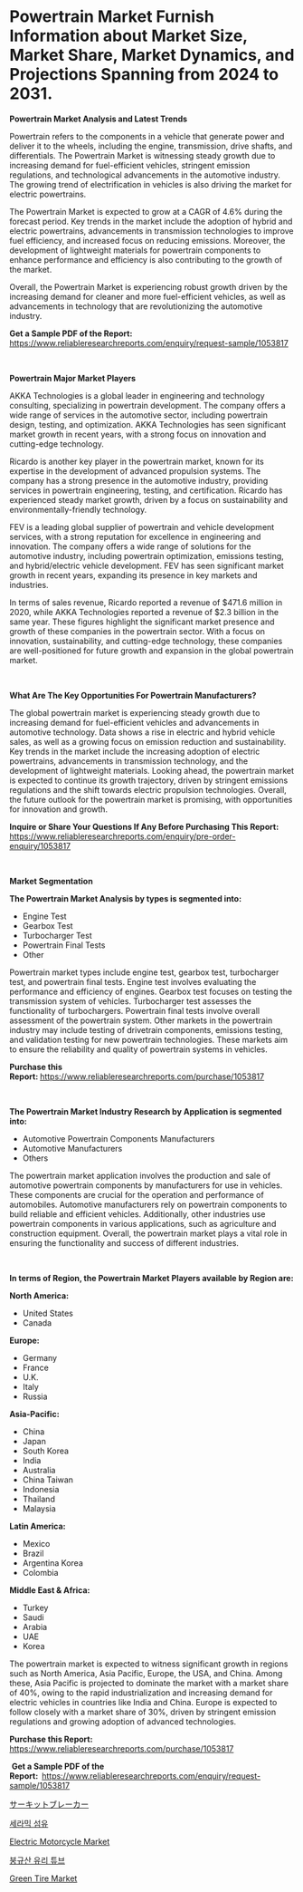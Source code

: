 <p><h1>Powertrain Market Furnish Information about Market Size, Market Share, Market Dynamics, and Projections Spanning from 2024 to 2031.</h1></p><p><strong>Powertrain Market Analysis and Latest Trends</strong></p>
<p><p>Powertrain refers to the components in a vehicle that generate power and deliver it to the wheels, including the engine, transmission, drive shafts, and differentials. The Powertrain Market is witnessing steady growth due to increasing demand for fuel-efficient vehicles, stringent emission regulations, and technological advancements in the automotive industry. The growing trend of electrification in vehicles is also driving the market for electric powertrains.</p><p>The Powertrain Market is expected to grow at a CAGR of 4.6% during the forecast period. Key trends in the market include the adoption of hybrid and electric powertrains, advancements in transmission technologies to improve fuel efficiency, and increased focus on reducing emissions. Moreover, the development of lightweight materials for powertrain components to enhance performance and efficiency is also contributing to the growth of the market.</p><p>Overall, the Powertrain Market is experiencing robust growth driven by the increasing demand for cleaner and more fuel-efficient vehicles, as well as advancements in technology that are revolutionizing the automotive industry.</p></p>
<p><strong>Get a Sample PDF of the Report:&nbsp;</strong> <a href="https://www.reliableresearchreports.com/enquiry/request-sample/1053817">https://www.reliableresearchreports.com/enquiry/request-sample/1053817</a></p>
<p>&nbsp;</p>
<p><strong>Powertrain Major Market Players</strong></p>
<p><p>AKKA Technologies is a global leader in engineering and technology consulting, specializing in powertrain development. The company offers a wide range of services in the automotive sector, including powertrain design, testing, and optimization. AKKA Technologies has seen significant market growth in recent years, with a strong focus on innovation and cutting-edge technology.</p><p>Ricardo is another key player in the powertrain market, known for its expertise in the development of advanced propulsion systems. The company has a strong presence in the automotive industry, providing services in powertrain engineering, testing, and certification. Ricardo has experienced steady market growth, driven by a focus on sustainability and environmentally-friendly technology.</p><p>FEV is a leading global supplier of powertrain and vehicle development services, with a strong reputation for excellence in engineering and innovation. The company offers a wide range of solutions for the automotive industry, including powertrain optimization, emissions testing, and hybrid/electric vehicle development. FEV has seen significant market growth in recent years, expanding its presence in key markets and industries.</p><p>In terms of sales revenue, Ricardo reported a revenue of $471.6 million in 2020, while AKKA Technologies reported a revenue of $2.3 billion in the same year. These figures highlight the significant market presence and growth of these companies in the powertrain sector. With a focus on innovation, sustainability, and cutting-edge technology, these companies are well-positioned for future growth and expansion in the global powertrain market.</p></p>
<p>&nbsp;</p>
<p><strong>What Are The Key Opportunities For Powertrain Manufacturers?</strong></p>
<p><p>The global powertrain market is experiencing steady growth due to increasing demand for fuel-efficient vehicles and advancements in automotive technology. Data shows a rise in electric and hybrid vehicle sales, as well as a growing focus on emission reduction and sustainability. Key trends in the market include the increasing adoption of electric powertrains, advancements in transmission technology, and the development of lightweight materials. Looking ahead, the powertrain market is expected to continue its growth trajectory, driven by stringent emissions regulations and the shift towards electric propulsion technologies. Overall, the future outlook for the powertrain market is promising, with opportunities for innovation and growth.</p></p>
<p><strong>Inquire or Share Your Questions If Any Before Purchasing This Report:</strong> <a href="https://www.reliableresearchreports.com/enquiry/pre-order-enquiry/1053817">https://www.reliableresearchreports.com/enquiry/pre-order-enquiry/1053817</a></p>
<p>&nbsp;</p>
<p><strong>Market Segmentation</strong></p>
<p><strong>The Powertrain Market Analysis by types is segmented into:</strong></p>
<p><ul><li>Engine Test</li><li>Gearbox Test</li><li>Turbocharger Test</li><li>Powertrain Final Tests</li><li>Other</li></ul></p>
<p><p>Powertrain market types include engine test, gearbox test, turbocharger test, and powertrain final tests. Engine test involves evaluating the performance and efficiency of engines. Gearbox test focuses on testing the transmission system of vehicles. Turbocharger test assesses the functionality of turbochargers. Powertrain final tests involve overall assessment of the powertrain system. Other markets in the powertrain industry may include testing of drivetrain components, emissions testing, and validation testing for new powertrain technologies. These markets aim to ensure the reliability and quality of powertrain systems in vehicles.</p></p>
<p><strong>Purchase this Report:&nbsp;</strong><a href="https://www.reliableresearchreports.com/purchase/1053817">https://www.reliableresearchreports.com/purchase/1053817</a></p>
<p>&nbsp;</p>
<p><strong>The Powertrain Market Industry Research by Application is segmented into:</strong></p>
<p><ul><li>Automotive Powertrain Components Manufacturers</li><li>Automotive Manufacturers</li><li>Others</li></ul></p>
<p><p>The powertrain market application involves the production and sale of automotive powertrain components by manufacturers for use in vehicles. These components are crucial for the operation and performance of automobiles. Automotive manufacturers rely on powertrain components to build reliable and efficient vehicles. Additionally, other industries use powertrain components in various applications, such as agriculture and construction equipment. Overall, the powertrain market plays a vital role in ensuring the functionality and success of different industries.</p></p>
<p>&nbsp;</p>
<p><strong>In terms of Region, the Powertrain Market Players available by Region are:</strong></p>
<p>
    <p> <strong> North America: </strong>
        <ul>
            <li>United States</li>
            <li>Canada</li>
        </ul>
        </p> 
    <p> <strong> Europe: </strong>
        <ul>
            <li>Germany</li>
            <li>France</li>
            <li>U.K.</li>
            <li>Italy</li>
            <li>Russia</li>
        </ul>
        </p> 
    <p> <strong> Asia-Pacific: </strong>
        <ul>
            <li>China</li>
            <li>Japan</li>
            <li>South Korea</li>
            <li>India</li>
            <li>Australia</li>
            <li>China Taiwan</li>
            <li>Indonesia</li>
            <li>Thailand</li>
            <li>Malaysia</li>
        </ul>
        </p> 
    <p> <strong> Latin America: </strong>
        <ul>
            <li>Mexico</li>
            <li>Brazil</li>
            <li>Argentina Korea</li>
            <li>Colombia</li>
        </ul>
        </p> 
    <p> <strong> Middle East & Africa: </strong>
        <ul>
            <li>Turkey</li>
            <li>Saudi</li>
            <li>Arabia</li>
            <li>UAE</li>
            <li>Korea</li>
        </ul>
    </p>
    </p>
<p><p>The powertrain market is expected to witness significant growth in regions such as North America, Asia Pacific, Europe, the USA, and China. Among these, Asia Pacific is projected to dominate the market with a market share of 40%, owing to the rapid industrialization and increasing demand for electric vehicles in countries like India and China. Europe is expected to follow closely with a market share of 30%, driven by stringent emission regulations and growing adoption of advanced technologies.</p></p>
<p><strong>Purchase this Report: </strong><a href="https://www.reliableresearchreports.com/purchase/1053817">https://www.reliableresearchreports.com/purchase/1053817</a></p>
<p>&nbsp;<strong>Get a Sample PDF of the Report:&nbsp;&nbsp;</strong><a href="https://www.reliableresearchreports.com/enquiry/request-sample/1053817">https://www.reliableresearchreports.com/enquiry/request-sample/1053817</a></p>
<p><strong></strong></p>
<p><p><a href="https://medium.com/@nofrinla/%E3%82%B5%E3%83%BC%E3%82%AD%E3%83%83%E3%83%88%E3%83%96%E3%83%AC%E3%83%BC%E3%82%AB%E3%83%BC%E5%B8%82%E5%A0%B4%E3%81%AE%E5%88%86%E6%9E%90-%E3%81%9D%E3%81%AEcagr-%E5%B8%82%E5%A0%B4%E3%82%BB%E3%82%B0%E3%83%A1%E3%83%B3%E3%83%86%E3%83%BC%E3%82%B7%E3%83%A7%E3%83%B3-%E3%81%8A%E3%82%88%E3%81%B3%E3%82%B0%E3%83%AD%E3%83%BC%E3%83%90%E3%83%AB%E7%94%A3%E6%A5%AD%E6%A6%82%E8%A6%81-b2cdf246753a">サーキットブレーカー</a></p><p><a href="https://medium.com/@pwbbmsbwwv85/%EC%84%B8%EB%9D%BC%EB%AF%B9-%EC%84%AC%EC%9C%A0-%EC%8B%9C%EC%9E%A5%EC%9D%80-%EC%8B%9C%EC%9E%A5-%EC%A0%90%EC%9C%A0%EC%9C%A8-%EC%8B%9C%EC%9E%A5-%EB%8F%99%ED%96%A5-%EB%B0%8F-%EC%8B%9C%EC%9E%A5-%EC%84%B1%EC%9E%A5%EC%97%90-%EB%8C%80%ED%95%9C-%EC%A0%95%EB%B3%B4%EB%A5%BC-%EC%A0%9C%EA%B3%B5%ED%95%A9%EB%8B%88%EB%8B%A4-049ccde4b522">세라믹 섬유</a></p><p><a href="https://github.com/pgtimber/Market-Research-Report-List-1/blob/main/electric-motorcycle-market.md">Electric Motorcycle Market</a></p><p><a href="https://medium.com/@pwbbmsbwwv85/%EB%B3%B4%EB%A1%9C%EC%8B%A4%EB%A6%AC%EC%BC%80%EC%9D%B4%ED%8A%B8-%EC%9C%A0%EB%A6%AC-%EA%B4%80-market-size-%EB%B0%8F-market-trends-%EC%A0%84%EC%B2%B4-%EC%82%B0%EC%97%85-%EA%B0%9C%EC%9A%94-2024%EB%85%84%EB%B6%80%ED%84%B0-2031%EB%85%84%EA%B9%8C%EC%A7%80-5904e780d8dc">붕규산 유리 튜브</a></p><p><a href="https://github.com/arionmp/Market-Research-Report-List-2/blob/main/green-tire-market.md">Green Tire Market</a></p></p>